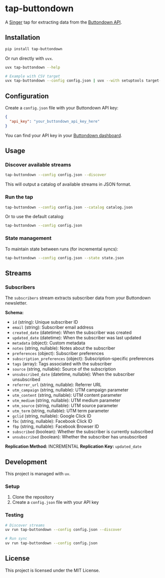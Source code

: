 # tap-buttondown

A [Singer](https://singer.io) tap for extracting data from the [Buttondown API](https://buttondown.email/api).

## Installation

```bash
pip install tap-buttondown
```

Or run directly with `uvx`.

```bash
uvx tap-buttondown --help

# Example with CSV target
uvx tap-buttondown --config config.json | uvx --with setuptools target-csv
```

## Configuration

Create a `config.json` file with your Buttondown API key:

```json
{
  "api_key": "your_buttondown_api_key_here"
}
```

You can find your API key in your [Buttondown dashboard](https://buttondown.email/settings/api).

## Usage

### Discover available streams

```bash
tap-buttondown --config config.json --discover
```

This will output a catalog of available streams in JSON format.

### Run the tap

```bash
tap-buttondown --config config.json --catalog catalog.json
```

Or to use the default catalog:

```bash
tap-buttondown --config config.json
```

### State management

To maintain state between runs (for incremental syncs):

```bash
tap-buttondown --config config.json --state state.json
```

## Streams

### Subscribers

The `subscribers` stream extracts subscriber data from your Buttondown newsletter.

**Schema:**
- `id` (string): Unique subscriber ID
- `email` (string): Subscriber email address
- `created_date` (datetime): When the subscriber was created
- `updated_date` (datetime): When the subscriber was last updated
- `metadata` (object): Custom metadata
- `notes` (string, nullable): Notes about the subscriber
- `preferences` (object): Subscriber preferences
- `subscription_preferences` (object): Subscription-specific preferences
- `tags` (array): Tags associated with the subscriber
- `source` (string, nullable): Source of the subscription
- `unsubscribed_date` (datetime, nullable): When the subscriber unsubscribed
- `referrer_url` (string, nullable): Referrer URL
- `utm_campaign` (string, nullable): UTM campaign parameter
- `utm_content` (string, nullable): UTM content parameter
- `utm_medium` (string, nullable): UTM medium parameter
- `utm_source` (string, nullable): UTM source parameter
- `utm_term` (string, nullable): UTM term parameter
- `gclid` (string, nullable): Google Click ID
- `fbc` (string, nullable): Facebook Click ID
- `fbp` (string, nullable): Facebook Browser ID
- `subscribed` (boolean): Whether the subscriber is currently subscribed
- `unsubscribed` (boolean): Whether the subscriber has unsubscribed

**Replication Method:** INCREMENTAL
**Replication Key:** `updated_date`

## Development

This project is managed with `uv`.

### Setup

1. Clone the repository
1. Create a `config.json` file with your API key

### Testing

```bash
# Discover streams
uv run tap-buttondown --config config.json --discover

# Run sync
uv run tap-buttondown --config config.json
```

## License

This project is licensed under the MIT License.
